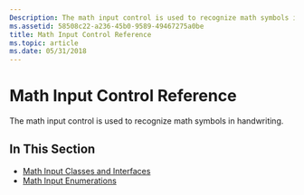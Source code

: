 ```yaml
---
Description: The math input control is used to recognize math symbols in handwriting.
ms.assetid: 58508c22-a236-45b0-9589-49467275a0be
title: Math Input Control Reference
ms.topic: article
ms.date: 05/31/2018
---
```


# Math Input Control Reference

The math input control is used to recognize math symbols in handwriting.

## In This Section

-   [Math Input Classes and Interfaces](mic-classes-and-interfaces.md)
-   [Math Input Enumerations](mip-enumerations.md)

 

 



